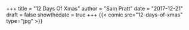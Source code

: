 +++
title = "12 Days Of Xmas"
author = "Sam Pratt"
date = "2017-12-21"
draft = false
showthedate = true
+++
{{< comic src="12-days-of-xmas" type="jpg" >}}